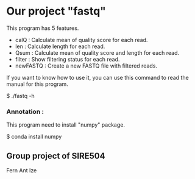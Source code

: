 # Our project "fastq"
This program has 5 features.
- calQ : Calculate mean of quality score for each read.
- len : Calculate length for each read.
- Qsum : Calculate mean of quality score and length for each read.
- filter : Show filtering status for each read.
- newFASTQ : Create a new FASTQ file with filtered reads.

If you want to know how to use it, you can use this command to read the manual for this program.

$ ./fastq -h

### Annotation : 
This program need to install "numpy" package.

$ conda install numpy


Group project of SIRE504 
-------------------------
Fern Ant Ize
